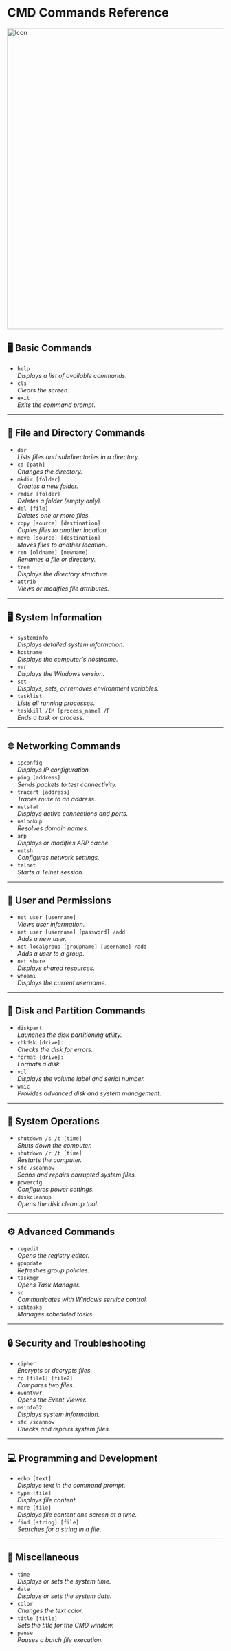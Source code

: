 # **CMD Commands Reference**
<img src="https://i.ytimg.com/vi/H3z4AV_kqxc/maxresdefault.jpg" alt="Icon" width="700"/>

## 🖥️ **Basic Commands**
- `help`  
  *Displays a list of available commands.*
- `cls`  
  *Clears the screen.*
- `exit`  
  *Exits the command prompt.*

---

## 📂 **File and Directory Commands**
- `dir`  
  *Lists files and subdirectories in a directory.*
- `cd [path]`  
  *Changes the directory.*
- `mkdir [folder]`  
  *Creates a new folder.*
- `rmdir [folder]`  
  *Deletes a folder (empty only).*
- `del [file]`  
  *Deletes one or more files.*
- `copy [source] [destination]`  
  *Copies files to another location.*
- `move [source] [destination]`  
  *Moves files to another location.*
- `ren [oldname] [newname]`  
  *Renames a file or directory.*
- `tree`  
  *Displays the directory structure.*
- `attrib`  
  *Views or modifies file attributes.*

---

## 🖥️ **System Information**
- `systeminfo`  
  *Displays detailed system information.*
- `hostname`  
  *Displays the computer's hostname.*
- `ver`  
  *Displays the Windows version.*
- `set`  
  *Displays, sets, or removes environment variables.*
- `tasklist`  
  *Lists all running processes.*
- `taskkill /IM [process_name] /F`  
  *Ends a task or process.*

---

## 🌐 **Networking Commands**
- `ipconfig`  
  *Displays IP configuration.*
- `ping [address]`  
  *Sends packets to test connectivity.*
- `tracert [address]`  
  *Traces route to an address.*
- `netstat`  
  *Displays active connections and ports.*
- `nslookup`  
  *Resolves domain names.*
- `arp`  
  *Displays or modifies ARP cache.*
- `netsh`  
  *Configures network settings.*
- `telnet`  
  *Starts a Telnet session.*

---

## 👥 **User and Permissions**
- `net user [username]`  
  *Views user information.*
- `net user [username] [password] /add`  
  *Adds a new user.*
- `net localgroup [groupname] [username] /add`  
  *Adds a user to a group.*
- `net share`  
  *Displays shared resources.*
- `whoami`  
  *Displays the current username.*

---

## 💽 **Disk and Partition Commands**
- `diskpart`  
  *Launches the disk partitioning utility.*
- `chkdsk [drive]:`  
  *Checks the disk for errors.*
- `format [drive]:`  
  *Formats a disk.*
- `vol`  
  *Displays the volume label and serial number.*
- `wmic`  
  *Provides advanced disk and system management.*

---

## 🔄 **System Operations**
- `shutdown /s /t [time]`  
  *Shuts down the computer.*
- `shutdown /r /t [time]`  
  *Restarts the computer.*
- `sfc /scannow`  
  *Scans and repairs corrupted system files.*
- `powercfg`  
  *Configures power settings.*
- `diskcleanup`  
  *Opens the disk cleanup tool.*

---

## ⚙️ **Advanced Commands**
- `regedit`  
  *Opens the registry editor.*
- `gpupdate`  
  *Refreshes group policies.*
- `taskmgr`  
  *Opens Task Manager.*
- `sc`  
  *Communicates with Windows service control.*
- `schtasks`  
  *Manages scheduled tasks.*

---

## 🔒 **Security and Troubleshooting**
- `cipher`  
  *Encrypts or decrypts files.*
- `fc [file1] [file2]`  
  *Compares two files.*
- `eventvwr`  
  *Opens the Event Viewer.*
- `msinfo32`  
  *Displays system information.*
- `sfc /scannow`  
  *Checks and repairs system files.*

---

## 💻 **Programming and Development**
- `echo [text]`  
  *Displays text in the command prompt.*
- `type [file]`  
  *Displays file content.*
- `more [file]`  
  *Displays file content one screen at a time.*
- `find [string] [file]`  
  *Searches for a string in a file.*

---

## 🌟 **Miscellaneous**
- `time`  
  *Displays or sets the system time.*
- `date`  
  *Displays or sets the system date.*
- `color`  
  *Changes the text color.*
- `title [title]`  
  *Sets the title for the CMD window.*
- `pause`  
  *Pauses a batch file execution.*
